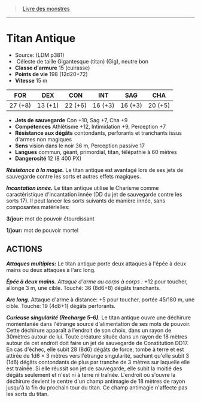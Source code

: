 ﻿> [Livre des monstres](tome_of_beasts.md)

---

# Titan Antique

- Source: (LDM p381)
-  Céleste de taille Gigantesque (titan) (Gig), neutre bon
- **Classe d'armure** 15 (cuirasse)
- **Points de vie** 198 (12d20+72)
- **Vitesse** 15 m

|FOR|DEX|CON|INT|SAG|CHA|
|---|---|---|---|---|---|
|27 (+8)|13 (+1)|22 (+6)|16 (+3)|16 (+3)|20 (+5)|

- **Jets de sauvegarde** Con +10, Sag +7, Cha +9
- **Compétences** Athlétisme +12, Intimidation +9, Perception +7
- **Résistance aux dégâts** contondants, perforants et tranchants issus d'armes non magiques
- **Sens** vision dans le noir 36 m, Perception passive 17
- **Langues** commun, géant, primordial, titan, télépathie à 60 mètres
- **Dangerosité** 12 (8 400 PX)

**_Résistance à la magie._** Le titan antique est avantagé lors de ses jets de sauvegarde contre les sorts et autres effets magiques.

**_Incantation innée._** Le titan antique utilise le Charisme comme caractéristique d'incantation innée (DD du jet de sauvegarde contre les sorts 17). Il peut lancer les sorts suivants de manière innée, sans composantes matérielles:

**3/jour:** mot de pouvoir étourdissant

**1/jour:** mot de pouvoir mortel

## ACTIONS

**_Attaques multiples:_** Le titan antique porte deux attaques à l'épée à deux mains ou deux attaques à l'arc long.

**_Épée à deux mains._** _Attaque d'arme au corps à corps :_ +12 pour toucher, allonge 3 m, une cible. Touché: 36 (8d6+8) dégâts tranchants.

**_Arc long._** Attaque d'arme à distance: +5 pour toucher, portée 45/180 m, une cible. Touché: 19 (4d8+1) dégâts perforants.

**_Curieuse singularité (Recharge 5–6)._** Le titan antique ouvre une déchirure momentanée dans l'étrange source d'alimentation de ses mots de pouvoir. Cette déchirure apparaît à l'endroit de son choix, dans un rayon de 30mètres autour de lui. Toute créature située dans un rayon de 18 mètres autour de cet endroit doit faire un jet de sauvegarde de Constitution DD17. En cas d'échec, elle subit 28 (8d6) dégâts de force, tombe à terre et est attirée de 1d6 × 3 mètres vers l'étrange singularité, sachant qu'elle subit 3 (1d6) dégâts contondants de plus par tranche de 3 mètres sur laquelle elle est traînée. Si elle réussit son jet de sauvegarde, elle subit la moitié des dégâts seulement et n'est ni à terre ni traînée. L'endroit où s'ouvre la déchirure devient le centre d'un champ antimagie de 18 mètres de rayon jusqu'à la fin du prochain tour du titan. Ce champ antimagie n'affecte pas les sorts du titan.

